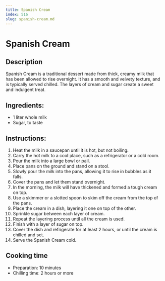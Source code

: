```yaml
---
title: Spanish Cream
index: 516
slug: spanish-cream.md
---
```


# Spanish Cream

## Description
Spanish Cream is a traditional dessert made from thick, creamy milk that has been allowed to rise overnight. It has a smooth and velvety texture, and is typically served chilled. The layers of cream and sugar create a sweet and indulgent treat.

## Ingredients:
- 1 liter whole milk
- Sugar, to taste

## Instructions:
1. Heat the milk in a saucepan until it is hot, but not boiling.
2. Carry the hot milk to a cool place, such as a refrigerator or a cold room.
3. Pour the milk into a large bowl or pail.
4. Place pans on the ground and stand on a stool.
5. Slowly pour the milk into the pans, allowing it to rise in bubbles as it falls.
6. Cover the pans and let them stand overnight.
7. In the morning, the milk will have thickened and formed a tough cream on top.
8. Use a skimmer or a slotted spoon to skim off the cream from the top of the pans.
9. Place the cream in a dish, layering it one on top of the other.
10. Sprinkle sugar between each layer of cream.
11. Repeat the layering process until all the cream is used.
12. Finish with a layer of sugar on top.
13. Cover the dish and refrigerate for at least 2 hours, or until the cream is chilled and set.
14. Serve the Spanish Cream cold.

## Cooking time
- Preparation: 10 minutes
- Chilling time: 2 hours or more